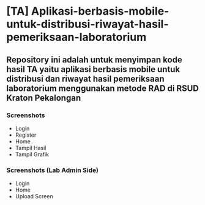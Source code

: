 # [TA] Aplikasi-berbasis-mobile-untuk-distribusi-riwayat-hasil-pemeriksaan-laboratorium

## Repository ini adalah untuk menyimpan kode hasil TA yaitu aplikasi berbasis mobile untuk distribusi dan riwayat hasil pemeriksaan laboratorium menggunakan metode RAD di RSUD Kraton Pekalongan

### Screenshots
- Login
- Register
- Home
- Tampil Hasil
- Tampil Grafik

### Screenshots (Lab Admin Side)
- Login
- Home
- Upload Screen
